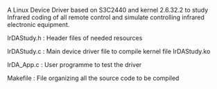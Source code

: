 A Linux Device Driver based on S3C2440 and kernel 2.6.32.2 to study Infrared coding of all remote control and simulate controlling infrared electronic equipment.

IrDAStudy.h : Header files of needed resources

IrDAStudy.c : Main device driver file to compile kernel file IrDAStudy.ko

IrDA_App.c : User programme to test the driver

Makefile : File organizing all the source code to be compiled
